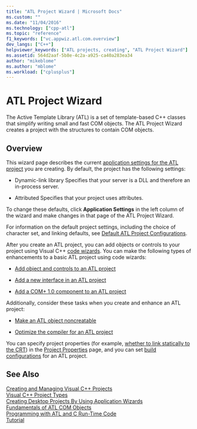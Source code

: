 ```yaml
---
title: "ATL Project Wizard | Microsoft Docs"
ms.custom: ""
ms.date: "11/04/2016"
ms.technology: ["cpp-atl"]
ms.topic: "reference"
f1_keywords: ["vc.appwiz.atl.com.overview"]
dev_langs: ["C++"]
helpviewer_keywords: ["ATL projects, creating", "ATL Project Wizard"]
ms.assetid: 564d2aaf-5b8e-4c2a-a925-ca40a283ea34
author: "mikeblome"
ms.author: "mblome"
ms.workload: ["cplusplus"]
---
```

# ATL Project Wizard
The Active Template Library (ATL) is a set of template-based C++ classes that simplify writing small and fast COM objects. The ATL Project Wizard creates a project with the structures to contain COM objects.  
  
## Overview  
 This wizard page describes the current [application settings for the ATL project](../../atl/reference/application-settings-atl-project-wizard.md) you are creating. By default, the project has the following settings:  
  
-   Dynamic-link library   Specifies that your server is a DLL and therefore an in-process server.  
  
-   Attributed   Specifies that your project uses attributes.  
  
 To change these defaults, click **Application Settings** in the left column of the wizard and make changes in that page of the ATL Project Wizard.  
  
 For information on the default project settings, including the choice of character set, and linking defaults, see [Default ATL Project Configurations](../../atl/reference/default-atl-project-configurations.md).  
  
 After you create an ATL project, you can add objects or controls to your project using Visual C++ [code wizards](../../ide/adding-functionality-with-code-wizards-cpp.md). You can make the following types of enhancements to a basic ATL project using code wizards:  
  
-   [Add object and controls to an ATL project](../../atl/reference/adding-objects-and-controls-to-an-atl-project.md)  
  
-   [Add a new interface in an ATL project](../../atl/reference/adding-a-new-interface-in-an-atl-project.md)  
  
-   [Add a COM+ 1.0 component to an ATL project](../../atl/reference/adding-an-atl-com-plus-1-0-component.md)  
  
 Additionally, consider these tasks when you create and enhance an ATL project:  
  
-   [Make an ATL object noncreatable](../../atl/reference/making-an-atl-object-noncreatable.md)  
  
-   [Optimize the compiler for an ATL project](../../atl/reference/specifying-compiler-optimization-for-an-atl-project.md)  
  
 You can specify project properties (for example, [whether to link statically to the CRT](../../atl/programming-with-atl-and-c-run-time-code.md)) in the [Project Properties](../../ide/general-property-page-project.md) page, and you can set [build configurations](/visualstudio/ide/understanding-build-configurations) for an ATL project.  
  
## See Also  
 [Creating and Managing Visual C++ Projects](../../ide/creating-and-managing-visual-cpp-projects.md)   
 [Visual C++ Project Types](../../ide/visual-cpp-project-types.md)   
 [Creating Desktop Projects By Using Application Wizards](../../ide/creating-desktop-projects-by-using-application-wizards.md)   
 [Fundamentals of ATL COM Objects](../../atl/fundamentals-of-atl-com-objects.md)   
 [Programming with ATL and C Run-Time Code](../../atl/programming-with-atl-and-c-run-time-code.md)   
 [Tutorial](../../atl/active-template-library-atl-tutorial.md)

